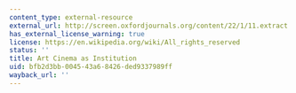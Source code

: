 ```yaml
---
content_type: external-resource
external_url: http://screen.oxfordjournals.org/content/22/1/11.extract
has_external_license_warning: true
license: https://en.wikipedia.org/wiki/All_rights_reserved
status: ''
title: Art Cinema as Institution
uid: bfb2d3bb-0045-43a6-8426-ded9337989ff
wayback_url: ''
---
```

